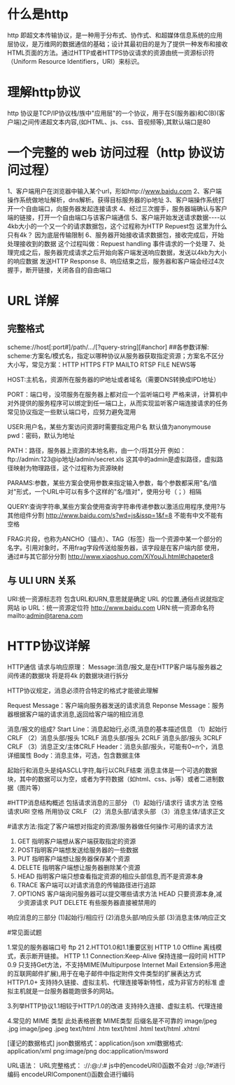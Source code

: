 # 什么是http
http 即超文本传输协议，是一种用于分布式、协作式、和超媒体信息系统的应用层协议，是万维网的数据通信的基础；设计其最初目的是为了提供一种发布和接收HTML页面的方法。通过HTTP或者HTTPS协议请求的资源由统一资源标识符（Uniform Resource Identifiers，URI）来标识。

# 理解http协议
http 协议是TCP/IP协议栈/族中"应用层"的一个协议，用于在S(服务器)和C(B)(客户端)之间传递超文本内容,(如HTML、js、css、音视频等),其默认端口是80

# 一个完整的 web 访问过程（http 协议访问过程）
1、客户端用户在浏览器中输入某个url，形如http://www.baidu.com
2、客户端操作系统做地址解析，dns解析。获得目标服务器的ip地址
3、客户端操作系统打开一个自由端口，向服务器发起连接请求
4、经过三次握手，服务器端确认与客户端的链接，打开一个自由端口与该客户端通信
5、客户端开始发送请求数据----以4kb大小的一个又一个的请求数据包，这个过程称为HTTP Repuest包
      这里为什么只有4k？ 因为底层传输限制
6、服务器开始接收请求数据包，接收完成后，开始处理接收到的数据
      这个过程叫做：Repuest handling 事件请求的一个处理
7、处理完成之后，服务器完成请求之后开始向客户端发送响应数据，发送以4kb为大小的响应数据
      发送HTTP Response
8、响应结束之后，服务器和客户端会经过4次握手，断开链接，关闭各自的自由端口



# URL 详解
## 完整格式
  scheme://host[:port#]/path/.../[?query-string][#anchor]
##各参数详解:
scheme:方案名/模式名，指定以哪种协议从服务器获取指定资源；方案名不区分大小写，常见方案：HTTP HTTPS FTP MAILTO RTSP FILE NEWS等

HOST:主机名，资源所在服务器的IP地址或者域名（需要DNS转换成IPD地址）

PORT：端口号，没项服务在服务器上都对应一个监听端口号
严格来讲，计算机中对外提供的服务程序可以绑定到任一端口上，从而实现监听客户端连接请求的任务
常见协议指定一些默认端口号，应努力避免混用

USER:用户名，某些方案访问资源时需要指定用户名 默认值为anonymouse
pwd：密码，默认为地址

PATH：路径，服务器上资源的本地名称，由一个/将其分开
例如：ftp://admin:123@ip地址/admin/secret.xls 这其中的admin是虚拟路径，虚拟路径映射为物理路径，这个过程称为资源映射

PARAMS:参数，某些方案会使用参数来指定输入参数，每个参数都采用"名/值对"形式，一个URL中可以有多个这样的"名/值对"，使用分号（；）相隔

QUERY:查询字符串,某些方案会使用查询字符串传递参数以激活应用程序,使用?与其他组件分割
http://www.baidu.com/s?wd=js&issp=1&f=8 不能有中文不能有空格

FRAG:片段，也称为ANCHO（锚点）、TAG（标签）指一个资源中某一个部分的名字。引用对象时，不用frag字段传送给服务器，该字段是在客户端内部
使用，通过#与其它部分分割
http://www.xiaoshuo.com/XiYouJi.html#chapeter8

## 与 ULI URN 关系
URI:统一资源标志符 包含URL和URN,意思就是确定 URL 的位置,通俗点说就指定网站 ip
URL：统一资源定位符 http://www.baidu.com
URN:统一资源命名符 mailto:admin@tarena.com


# HTTP协议详解
  HTTP通信
请求与响应原理：
Message:消息/报文,是在HTTP客户端与服务器之间传递的数据块 将是将4k 的数据块进行拆分

HTTP协议规定，消息必须符合特定的格式才能彼此理解

Request Message：客户端向服务器发送的请求消息
Reponse Message：服务器根据客户端的请求消息,返回给客户端的相应消息

消息/报文的组成?
Start Line：消息起始行,必须,消息的基本描述信息
（1）起始行 CRLF
（2）消息头部/报头 1CRLF
消息头部/报头 2CRLF
消息头部/报头 3CRLF
CRLF
（3）消息正文/主体CRLF
Header：消息头部/报头，可能有0~n个，消息详细属性
Body：消息主体，可选，包含数据主体

起始行和消息头是纯ASCLL字符,每行以CRLF结束
消息主体是一个可选的数据块，其中的数据可以为空，或者为字符数据（如html、css、js等）或者二进制数据（图片等）

#HTTP消息结构概述
包括请求消息的三部分
（1）起始行/请求行
请求方法 空格 请求URI 空格 所用协议 CRLF
（2）消息头部/请求头部
（3）消息主体/请求正文

#请求方法:指定了客户端想对指定的资源/服务器做任何操作:可用的请求方法
1) GET 指明客户端想从客户端获取指定的资源
2) POST指明客户端想发送给服务器的一些数据
3) PUT 指明客户端想让服务器保存某个资源
4) DELETE 指明客户端想让服务器删除某个资源
5) HEAD 指明客户端只想查看指定资源的相应头部信息,而不是资源本身
6) TRACE 客户端可以对请求消息的传输路径进行追踪
7) OPTIONS 客户端询问服务器可以提交哪些请求方法
HEAD 只要资源本身,减少资源请求
PUT DELETE 有些服务器直接被禁用的

响应消息的三部分
(1)起始行/相应行
(2)消息头部/响应头部
(3)消息主体/响应正文



#常见面试题


 1.常见的服务器端口号
  ftp 21
  2.HTTO1.0和1.1重要区别
    HTTP 1.0 Offline 离线模式，表示断开链接。
    HTTP 1.1 Connection:Keep-Alive 保持连接一段时间
    HTTP 0.9 只支持Get方法，不支持MIME(Multipurpose Internet Mail Extension多用途的互联网邮件扩展),用于在电子邮件中指定附件文件类型的扩展表达方式
    HTTP/1.0+ 支持持久链接、虚拟主机、代理连接等新特性，成为非官方的标准
    虚拟主机就是一台服务器能跑很多的网站。

   3.列举HTTP协议1.1相较于HTTP/1.0的改进
    支持持久连接、虚拟主机、代理连接

   4.常见的 MIME 类型
    此处表格嵌套
    MIME类型 后缀名是不可靠的
    image/jpeg .jpg
    image/jpeg .jpeg
    text/html .htm
    text/html .html
    text/html .xhtml

   [谨记的数据格式]
    json数据格式：application/json
    xml数据格式: application/xml
    png:image/png
    doc:application/msword



URL语法：
URL完整格式：
://:@:/:#
js中的encodeURI()函数不会对 :/@;?#进行编码
encodeURIComponent()函数会进行编码
